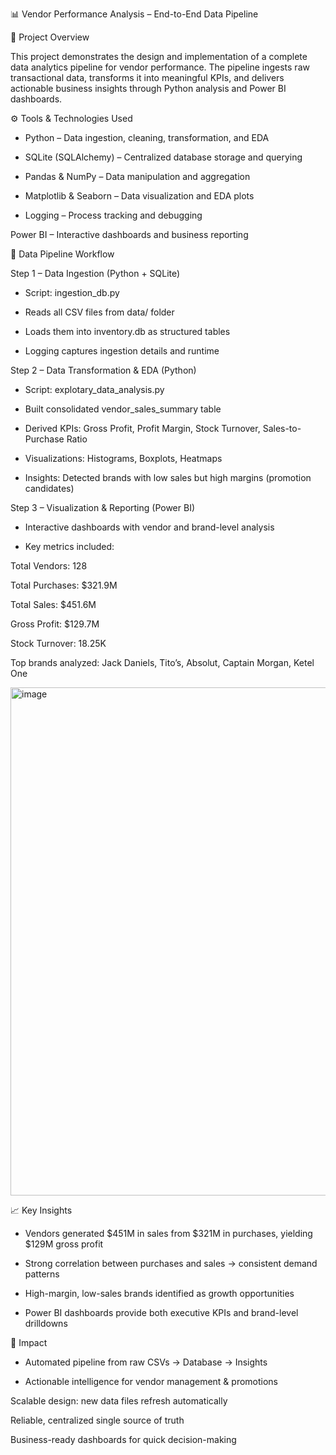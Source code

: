 📊 Vendor Performance Analysis – End-to-End Data Pipeline

📌 Project Overview

This project demonstrates the design and implementation of a complete data analytics pipeline for vendor performance.
The pipeline ingests raw transactional data, transforms it into meaningful KPIs, and delivers actionable business insights through Python analysis and Power BI dashboards.

⚙️ Tools & Technologies Used

- Python – Data ingestion, cleaning, transformation, and EDA

- SQLite (SQLAlchemy) – Centralized database storage and querying

- Pandas & NumPy – Data manipulation and aggregation

- Matplotlib & Seaborn – Data visualization and EDA plots

- Logging – Process tracking and debugging

Power BI – Interactive dashboards and business reporting

🔄 Data Pipeline Workflow

Step 1 – Data Ingestion (Python + SQLite)

- Script: ingestion_db.py

- Reads all CSV files from data/ folder

- Loads them into inventory.db as structured tables

- Logging captures ingestion details and runtime

Step 2 – Data Transformation & EDA (Python)

- Script: explotary_data_analysis.py

- Built consolidated vendor_sales_summary table

- Derived KPIs: Gross Profit, Profit Margin, Stock Turnover, Sales-to-Purchase Ratio

- Visualizations: Histograms, Boxplots, Heatmaps

- Insights: Detected brands with low sales but high margins (promotion candidates)

Step 3 – Visualization & Reporting (Power BI)

- Interactive dashboards with vendor and brand-level analysis

- Key metrics included:

Total Vendors: 128

Total Purchases: $321.9M

Total Sales: $451.6M

Gross Profit: $129.7M

Stock Turnover: 18.25K

Top brands analyzed: Jack Daniels, Tito’s, Absolut, Captain Morgan, Ketel One

<img width="1487" height="813" alt="image" src="https://github.com/user-attachments/assets/2df97728-058f-48d0-a6a5-ca2b0e15ebd2" />


📈 Key Insights

- Vendors generated $451M in sales from $321M in purchases, yielding $129M gross profit

- Strong correlation between purchases and sales → consistent demand patterns

- High-margin, low-sales brands identified as growth opportunities

- Power BI dashboards provide both executive KPIs and brand-level drilldowns

🚀 Impact

- Automated pipeline from raw CSVs → Database → Insights

- Actionable intelligence for vendor management & promotions

Scalable design: new data files refresh automatically

Reliable, centralized single source of truth

Business-ready dashboards for quick decision-making

